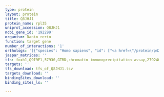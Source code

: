 ```yaml
---
type: protein
layout: protein
title: Q8JHJ1
protein_name: rpl35
uniprot_accession: Q8JHJ1
ncbi_gene_id: '192299'
organism: Danio rerio
function: target gene
number_of_interactions: '1'
orthologs: '[{"species": "Homo sapiens", "id": ["<a href=\"/protein/p42766\">P42766</a>"]}, {"species": "Mus musculus", "id": ["<a href=\"/protein/q6zwv7\">Q6ZWV7</a>"]}, {"species": "Rattus norvegicus", "id": ["D3ZN79", "<a href=\"/protein/p17078\">P17078</a>"]}, {"species": "Caenorhabditis elegans", "id": ["<a href=\"/protein/p34662\">P34662</a>"]}, {"species": "Saccharomyces cerevisiae", "id": ["<a href=\"/protein/p0cx84\">P0CX84</a>"]}]'
jaspar_matrices: ''
tfs: foxh1,Q9I9E1,57930,GTRD,chromatin immunoprecipitation assay,27924024%5Buid%5D,No
targets: ''
tfs_download: tfs_of_Q8JHJ1.tsv
targets_download: ''
bindingSites_download: ''
binding_sites_ls: ''

---
```

